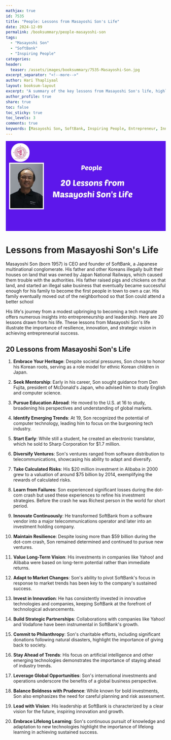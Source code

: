 ```yaml
---
mathjax: true
id: 7535
title: "People: Lessons from Masayoshi Son's Life"
date: 2024-12-09
permalink: /booksummary/people-masayoshi-son
tags:
  - "Masayoshi Son"
  - "SoftBank"
  - "Inspiring People"
categories:
header:
  teaser: /assets/images/booksummary/7535-Masayoshi-Son.jpg
excerpt_separator: "<!--more-->"
author: Hari Thapliyaal
layout: booksum-layout
excerpt: "A summary of the key lessons from Masayoshi Son's life, highlighting his entrepreneurial spirit, innovative approach, and inspiring journey. "
author_profile: true
share: true
toc: false
toc_sticky: true
toc_levels: 3
comments: true
keywords: [Masayoshi Son, SoftBank, Inspiring People, Entrepreneur, Innovator, Business Leader, Japan]
---
```


![Lessons from Masayoshi Son's Life](/assets/images/booksummary/7535-Masayoshi-Son.jpg)

# Lessons from Masayoshi Son's Life
   
Masayoshi Son (born 1957) is CEO and founder of SoftBank, a Japanese multinational conglomerate. His father and other Koreans illegally built their houses on land that was owned by Japan National Railways, which caused them trouble with the authorities. His father raised pigs and chickens on that land, and started an illegal sake business that eventually became successful enough for his family to become the first people in town to own a car. His family eventually moved out of the neighborhood so that Son could attend a better school


His life's journey from a modest upbringing to becoming a tech magnate offers numerous insights into entrepreneurship and leadership. Here are 20 lessons drawn from his life. These lessons from Masayoshi Son's life illustrate the importance of resilience, innovation, and strategic vision in achieving entrepreneurial success. 

## 20 Lessons from Masayoshi Son's Life

1. **Embrace Your Heritage**: Despite societal pressures, Son chose to honor his Korean roots, serving as a role model for ethnic Korean children in Japan. 

2. **Seek Mentorship**: Early in his career, Son sought guidance from Den Fujita, president of McDonald's Japan, who advised him to study English and computer science. 

3. **Pursue Education Abroad**: He moved to the U.S. at 16 to study, broadening his perspectives and understanding of global markets. 

4. **Identify Emerging Trends**: At 19, Son recognized the potential of computer technology, leading him to focus on the burgeoning tech industry. 

5. **Start Early**: While still a student, he created an electronic translator, which he sold to Sharp Corporation for $1.7 million. 

6. **Diversify Ventures**: Son's ventures ranged from software distribution to telecommunications, showcasing his ability to adapt and diversify. 

7. **Take Calculated Risks**: His $20 million investment in Alibaba in 2000 grew to a valuation of around $75 billion by 2014, exemplifying the rewards of calculated risks. 

8. **Learn from Failures**: Son experienced significant losses during the dot-com crash but used these experiences to refine his investment strategies. Before the crash he was Richest person in the world for short period.

9. **Innovate Continuously**: He transformed SoftBank from a software vendor into a major telecommunications operator and later into an investment holding company. 

10. **Maintain Resilience**: Despite losing more than $59 billion during the dot-com crash, Son remained determined and continued to pursue new ventures. 

11. **Value Long-Term Vision**: His investments in companies like Yahoo! and Alibaba were based on long-term potential rather than immediate returns. 

12. **Adapt to Market Changes**: Son's ability to pivot SoftBank's focus in response to market trends has been key to the company's sustained success. 

13. **Invest in Innovation**: He has consistently invested in innovative technologies and companies, keeping SoftBank at the forefront of technological advancements. 

14. **Build Strategic Partnerships**: Collaborations with companies like Yahoo! and Vodafone have been instrumental in SoftBank's growth. 

15. **Commit to Philanthropy**: Son's charitable efforts, including significant donations following natural disasters, highlight the importance of giving back to society. 

16. **Stay Ahead of Trends**: His focus on artificial intelligence and other emerging technologies demonstrates the importance of staying ahead of industry trends. 

17. **Leverage Global Opportunities**: Son's international investments and operations underscore the benefits of a global business perspective. 

18. **Balance Boldness with Prudence**: While known for bold investments, Son also emphasizes the need for careful planning and risk assessment. 

19. **Lead with Vision**: His leadership at SoftBank is characterized by a clear vision for the future, inspiring innovation and growth. 

20. **Embrace Lifelong Learning**: Son's continuous pursuit of knowledge and adaptation to new technologies highlight the importance of lifelong learning in achieving sustained success. 

